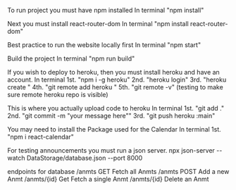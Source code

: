 To run project you must have npm installed
In terminal "npm install"

Next you must install react-router-dom
In terminal "npm install react-router-dom"

Best practice to run the website locally first
In terminal "npm start"

Build the project
In terminal "npm run build"

If you wish to deploy to heroku, then you must install heroku and have an account.
In terminal
1st. "npm i -g heroku"
2nd. "heroku login"
3rd. "heroku create <projectname>"
4th. "git remote add heroku <gitremotelink>"
5th. "git remote -v" (testing to make sure remote heroku repo is visible)

This is where you actually upload code to heroku
In terminal 
1st. "git add ."
2nd. "git commit -m "your message here""
3rd. "git push heroku <yourbranchname>:main"

You may need to install the Package used for the Calendar
In terminal 
1st. "npm i react-calendar"

For testing announcements you must run a json server.
npx json-server --watch DataStorage/database.json --port 8000

endpoints for database
/anmts GET Fetch all Anmts
/anmts POST Add a new Anmt
/anmts/{id} Get Fetch a single Anmt
/anmts/{id} Delete an Anmt
